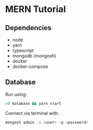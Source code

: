 # MERN Tutorial

## Dependencies

- node
- yarn
- typescript
- mongodb (mongosh)
- docker
- docker-compose

## Database

Run using:

```bash
cd database && yarn start
```

Connect via terminal with:

```bash
mongosh admin -u <user> -p <password>
```
